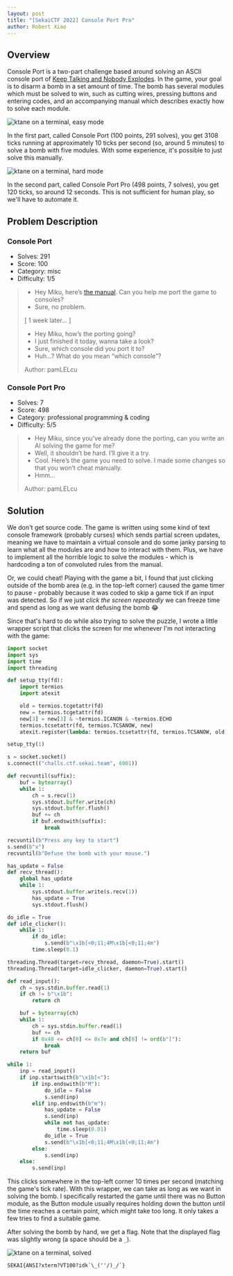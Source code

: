 ```yaml
---
layout: post
title: "[SekaiCTF 2022] Console Port Pro"
author: Robert Xiao
---
```


## Overview

Console Port is a two-part challenge based around solving an ASCII console port of [Keep Talking and Nobody Explodes](https://keeptalkinggame.com/).
In the game, your goal is to disarm a bomb in a set amount of time. The bomb has several modules which must be solved to win, such as cutting wires, pressing buttons
and entering codes, and an accompanying manual which describes exactly how to solve each module.

![ktane on a terminal, easy mode](/assets/images/sekaictf2022/ktane-easy.png)

In the first part, called Console Port (100 points, 291 solves), you get 3108 ticks running at approximately 10 ticks per second (so, around 5 minutes) to solve a bomb with five modules. With some experience,
it's possible to just solve this manually.

![ktane on a terminal, hard mode](/assets/images/sekaictf2022/ktane-pro.png)

In the second part, called Console Port Pro (498 points, 7 solves), you get 120 ticks, so around 12 seconds. This is not sufficient for human play, so we'll have to automate it.

## Problem Description

### Console Port

- Solves: 291
- Score: 100
- Category: misc
- Difficulty: 1/5

> - Hey Miku, here’s [the manual](https://www.bombmanual.com/). Can you help me port the game to consoles?
> - Sure, no problem.
> 
> [ 1 week later... ]
> 
> - Hey Miku, how’s the porting going?
> - I just finished it today, wanna take a look?
> - Sure, which console did you port it to?
> - Huh...? What do you mean “which console”?
> 
> Author: pamLELcu

### Console Port Pro

- Solves: 7
- Score: 498
- Category: professional programming & coding
- Difficulty: 5/5

> - Hey Miku, since you’ve already done the porting, can you write an AI solving the game for me?
> - Well, it shouldn’t be hard. I’ll give it a try.
> - Cool. Here’s the game you need to solve. I made some changes so that you won’t cheat manually.
> - Hmm...
> 
> Author: pamLELcu

## Solution

We don't get source code. The game is written using some kind of text console framework (probably curses) which sends partial screen updates,
meaning we have to maintain a virtual console and do some janky parsing to learn what all the modules are and how to interact with them.
Plus, we have to implement all the horrible logic to solve the modules - which is hardcoding a ton of convoluted rules from the manual.

Or, we could cheat! Playing with the game a bit, I found that just clicking outside of the bomb area (e.g. in the top-left corner) caused
the game timer to pause - probably because it was coded to skip a game tick if an input was detected. So if we just *click the screen repeatedly*
we can freeze time and spend as long as we want defusing the bomb 😂

Since that's hard to do while also trying to solve the puzzle, I wrote a little wrapper script that clicks the screen for me whenever I'm
not interacting with the game:

```python
import socket
import sys
import time
import threading

def setup_tty(fd):
    import termios
    import atexit

    old = termios.tcgetattr(fd)
    new = termios.tcgetattr(fd)
    new[3] = new[3] & ~termios.ICANON & ~termios.ECHO
    termios.tcsetattr(fd, termios.TCSANOW, new)
    atexit.register(lambda: termios.tcsetattr(fd, termios.TCSANOW, old))

setup_tty(1)

s = socket.socket()
s.connect(("challs.ctf.sekai.team", 6001))

def recvuntil(suffix):
    buf = bytearray()
    while 1:
        ch = s.recv(1)
        sys.stdout.buffer.write(ch)
        sys.stdout.buffer.flush()
        buf += ch
        if buf.endswith(suffix):
            break

recvuntil(b"Press any key to start")
s.send(b"x")
recvuntil(b"Defuse the bomb with your mouse.")

has_update = False
def recv_thread():
    global has_update
    while 1:
        sys.stdout.buffer.write(s.recv(1))
        has_update = True
        sys.stdout.flush()

do_idle = True
def idle_clicker():
    while 1:
        if do_idle:
            s.send(b"\x1b[<0;11;4M\x1b[<0;11;4m")
        time.sleep(0.1)

threading.Thread(target=recv_thread, daemon=True).start()
threading.Thread(target=idle_clicker, daemon=True).start()

def read_input():
    ch = sys.stdin.buffer.read(1)
    if ch != b"\x1b":
        return ch

    buf = bytearray(ch)
    while 1:
        ch = sys.stdin.buffer.read(1)
        buf += ch
        if 0x40 <= ch[0] <= 0x7e and ch[0] != ord(b"["):
            break
    return buf

while 1:
    inp = read_input()
    if inp.startswith(b"\x1b[<"):
        if inp.endswith(b"M"):
            do_idle = False
            s.send(inp)
        elif inp.endswith(b"m"):
            has_update = False
            s.send(inp)
            while not has_update:
                time.sleep(0.01)
            do_idle = True
            s.send(b"\x1b[<0;11;4M\x1b[<0;11;4m")
        else:
            s.send(inp)
    else:
        s.send(inp)
```

This clicks somewhere in the top-left corner 10 times per second (matching the game's tick rate). With this wrapper,
we can take as long as we want in solving the bomb. I specifically restarted the game until there was no Button module,
as the Button module usually requires holding down the button until the time reaches a certain point, which might take
too long. It only takes a few tries to find a suitable game.

After solving the bomb by hand, we get a flag. Note that the displayed flag was slightly wrong (a space should be a `_`).

![ktane on a terminal, solved](/assets/images/sekaictf2022/ktane-solved.png)

```
SEKAI{ANSI?xterm?VT100?idk`\_(''/)_/`}
```
